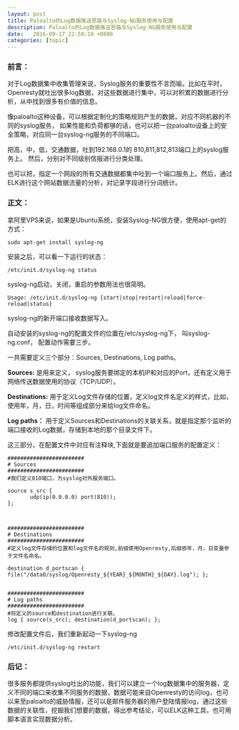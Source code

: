 ```yaml
---
layout: post
title: Paloalto的Log数据推送思路与Syslog-NG服务使用与配置
description: Paloalto的Log数据推送思路与Syslog-NG服务使用与配置
date:   2016-09-17 22:50:18 +0800 
categories: [topic]
---
```

<h3>前言：</h3> 

对于Log数据集中收集管理来说，Syslog服务的重要性不言而喻。比如在平时，Openresty就吐出很多log数据，对这些数据进行集中，可以对积累的数据进行分析，从中找到很多有价值的信息。

像paloalto这种设备，可以根据定制化的策略规则产生的数据，对应不同机器的不同的syslog服务， 如果性能和负荷都够的话，也可以把一台paloalto设备上的安全策略，对应同一台syslog-ng服务的不同端口。

把高，中，低，交通数据，吐到192.168.0.1的 810,811,812,813端口上的syslog服务上。 然后，分别对不同级别信报进行分类处理。

也可以把，指定一个网段的所有交通数据都集中吐到一个端口服务上。然后，通过ELK进行这个网站数据流量的分析，对记录字段进行分词统计。

<h3>正文：</h3> 

拿阿里VPS来说，如果是Ubuntu系统，安装Syslog-NG很方便，使用apt-get的方式：

```
sudo apt-get install syslog-ng
```


安装之后，可以看一下运行的状态：
```
/etc/init.d/syslog-ng status
```

syslog-ng启动，关闭，重启的参数用法也很简明。

```
Usage: /etc/init.d/syslog-ng {start|stop|restart|reload|force-reload|status}
```

syslog-ng的新开端口接收数据写入。

自动安装的syslog-ng的配置文件的位置在/etc/syslog-ng下， 叫syslog-ng.conf， 配置动作需要三步。

一共需要定义三个部分：Sources, Destinations, Log  paths。

<strong>Sources:</strong>  是用来定义， syslog服务要绑定的本机IP和对应的Port，还有定义用于网络传送数据使用的协议（TCP/UDP）。

<strong>Destinations:</strong> 用于定义Log文件存储的位置，定义log文件名定义的样式，比如，使用年，月，日，时间等组成部分来给log文件命名。

<strong>Log paths：</strong> 用于定义Sources和Destinations的关联关系，就是指定那个监听的端口接收的Log数据，存储到本地的那个目录文件下。


这三部分，在配置文件中对应有注释块,下面就是要追加端口服务的配置定义：
```
########################
# Sources
########################
#我们定义810端口，为syslog对外服务端口。

source s_src {
       udp(ip(0.0.0.0) port(810));
};



########################
# Destinations
########################
#定义log文件存储的位置和log文件名的规则,前缀使用Openresty,后缀依年，月，日变量参于文件名命名。

destination d_portscan { file("/data0/syslog/Openresty_${YEAR}_${MONTH}_${DAY}.log"); };


########################
# Log paths
########################
#将定义的source和destination进行关联。
log { source(s_src); destination(d_portscan); };
```



修改配置文件后，我们重新起动一下syslog-ng
```
/etc/init.d/syslog-ng restart
```


<h3>后记：</h3> 

很多服务都提供syslog吐出的功能，我们可以建立一个log数据集中的服务器，定义不同的端口来收集不同服务的数据，数据可能来自Openresty的访问log，也可以来至paloalto的威胁情服，还可以是邮件服务器的用户登陆情报log，通过这些数据的关联性，挖掘我们想要的数据，得出参考结论，可以ELK这种工具，也可用脚本语言实现数据分析。